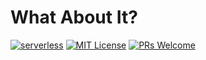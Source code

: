 # What About It?
[![serverless](https://img.shields.io/badge/serverless-2.72.2-FD5750?style=flat-square&logo=serverless)](https://www.serverless.com/)
[![MIT License](https://img.shields.io/badge/license-MIT-green?style=flat-square)](https://raw.githubusercontent.com/DiegoVictor/what-about-it/main/LICENSE)
[![PRs Welcome](https://img.shields.io/badge/PRs-welcome-brightgreen.svg?style=flat-square)](http://makeapullrequest.com)

